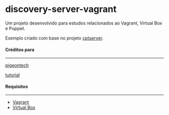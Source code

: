 discovery-server-vagrant
=========

Um projeto desenvolvido para estudos relacionados ao Vagrant, Virtual Box e Puppet.

Exemplo criado com base no projeto [cptserver](https://github.com/pigeontech/cptserver).

#### Créditos para
------------
[pigeontech](https://github.com/pigeontech)

[tutorial](https://www.youtube.com/watch?v=TEAZnpM8RuA)

#### Requisitos
------------
* [Vagrant](http://www.vagrantup.com/)
* [Virtual Box](https://www.virtualbox.org/wiki/Downloads)
